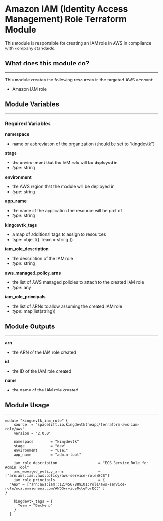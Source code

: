   # Amazon IAM (Identity Access Management) Role Terraform Module

This module is responsible for creating an IAM role in AWS in compliance with company standards.

## What does this module do?
----------------------------
This module creates the following resources in the targeted AWS account:
- Amazon IAM role

## Module Variables
-------------------
### Required Variables
**namespace**
- name or abbreviation of the organization (should be set to "kingdevtk")

**stage**
- the environment that the IAM role will be deployed in
- *type*: string

**environment**
- the AWS region that the module will be deployed in
- *type*: string

**app_name**
- the name of the application the resource will be part of
- *type*: string

**kingdevtk_tags**
- a map of additional tags to assign to resources
- type: object({ Team = string })

**iam_role_description**
- the description of the IAM role
- *type*: string

**aws_managed_policy_arns**
- the list of AWS managed policies to attach to the created IAM role
- *type*: any

**iam_role_principals**
- the list of ARNs to allow assuming the created IAM role
- *type*: map(list(string))


## Module Outputs
-------------------
**arn**
- the ARN of the IAM role created

**id**
- the ID of the IAM role created

**name**
- the name of the IAM role created

## Module Usage
---------------
```
module "kingdevtk_iam_role" {
    source  = "spacelift.io/kingdevtktheapp/terraform-aws-iam-role/aws"
    version = "2.0.0"

    namespace        = "kingdevtk"
    stage            = "dev"
    environment      = "use1"
    app_name         = "admin-tool"

    iam_role_description                   = "ECS Service Role for Admin Tool"
    aws_managed_policy_arns                = ["arn:aws:iam::aws:policy/aws-service-role/ECS"]
    iam_role_principals                    = {
  "AWS" = ["arn:aws:iam::1234567889101:role/aws-service-role/ecs.amazonaws.com/AWSServiceRoleForECS" ]
}

    kingdevtk_tags = {
      Team = "Backend"
    }
  }
```
